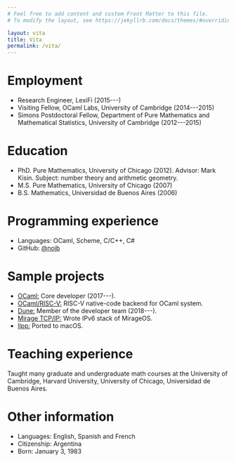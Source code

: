 ```yaml
---
# Feel free to add content and custom Front Matter to this file.
# To modify the layout, see https://jekyllrb.com/docs/themes/#overriding-theme-defaults

layout: vita
title: Vita
permalink: /vita/
---
```


# Employment

- Research Engineer, LexiFi (2015---)
- Visiting Fellow, OCaml Labs, University of Cambridge (2014---2015)
- Simons Postdoctoral Fellow, Department of Pure Mathematics and Mathematical
  Statistics, University of Cambridge (2012---2015)

# Education

- PhD. Pure Mathematics, University of Chicago (2012). Advisor: Mark Kisin.
  Subject: number theory and arithmetic geometry.
- M.S. Pure Mathematics, University of Chicago (2007)
- B.S. Mathematics, Universidad de Buenos Aires (2006)

# Programming experience

- Languages: OCaml, Scheme, C/C++, C#
- GitHub: [@nojb](https://github.com/nojb)

# Sample projects

- [OCaml:](https://github.com/ocaml/ocaml) Core developer (2017---).
- [OCaml/RISC-V:](https://github.com/nojb/riscv-ocaml) RISC-V native-code backend for OCaml system.
- [Dune:](https://github.com/ocaml/dune) Member of the developer team (2018---).
- [Mirage TCP/IP:](https://github.com/mirage/mirage-tcpip) Wrote IPv6 stack of MirageOS.
- [llpp:](https://github.com/moosotc/llpp) Ported to macOS.

# Teaching experience

Taught many graduate and undergraduate math courses at the University of
Cambridge, Harvard University, University of Chicago, Universidad de Buenos
Aires.

# Other information

- Languages: English, Spanish and French
- Citizenship: Argentina
- Born: January 3, 1983
